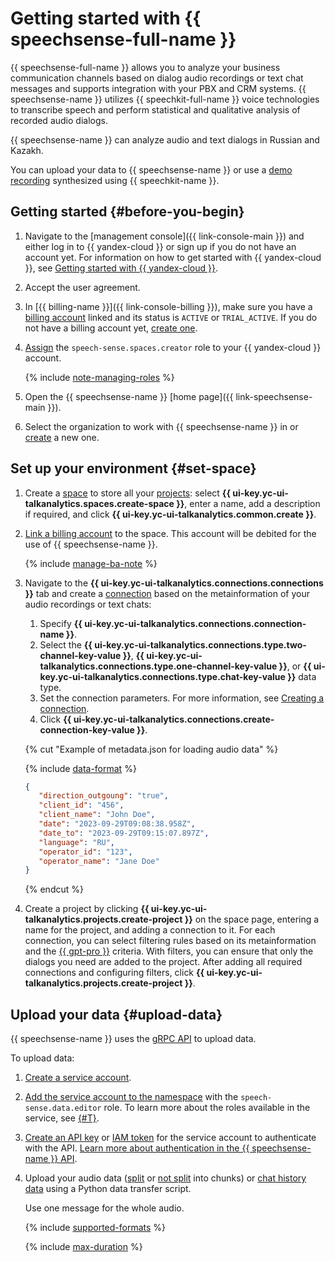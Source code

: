 # Getting started with {{ speechsense-full-name }}

{{ speechsense-full-name }} allows you to analyze your business communication channels based on dialog audio recordings or text chat messages and supports integration with your PBX and CRM systems. {{ speechsense-name }} utilizes {{ speechkit-full-name }} voice technologies to transcribe speech and perform statistical and qualitative analysis of recorded audio dialogs.

{{ speechsense-name }} can analyze audio and text dialogs in Russian and Kazakh.

You can upload your data to {{ speechsense-name }} or use a [demo recording](https://storage.yandexcloud.net/doc-files/speechsense-demo-dialog.wav) synthesized using {{ speechkit-name }}.

## Getting started {#before-you-begin}

1. Navigate to the [management console]({{ link-console-main }}) and either log in to {{ yandex-cloud }} or sign up if you do not have an account yet. For information on how to get started with {{ yandex-cloud }}, see [Getting started with {{ yandex-cloud }}](../getting-started/).
1. Accept the user agreement.
1. In [{{ billing-name }}]({{ link-console-billing }}), make sure you have a [billing account](../billing/concepts/billing-account.md) linked and its status is `ACTIVE` or `TRIAL_ACTIVE`. If you do not have a billing account yet, [create one](../billing/quickstart/index.md#create_billing_account).
1. [Assign](../iam/operations/roles/grant.md) the `speech-sense.spaces.creator` role to your {{ yandex-cloud }} account.

    {% include [note-managing-roles](../_includes/mdb/note-managing-roles.md) %}

1. Open the {{ speechsense-name }} [home page]({{ link-speechsense-main }}).
1. Select the organization to work with {{ speechsense-name }} in or [create](../organization/operations/enable-org.md) a new one.

## Set up your environment {#set-space}

1. Create a [space](concepts/resources-hierarchy.md#space) to store all your [projects](concepts/resources-hierarchy.md#project): select **{{ ui-key.yc-ui-talkanalytics.spaces.create-space }}**, enter a name, add a description if required, and click **{{ ui-key.yc-ui-talkanalytics.common.create }}**.
1. [Link a billing account](operations/space/link-ba.md) to the space. This account will be debited for the use of {{ speechsense-name }}.

   {% include [manage-ba-note](../_includes/speechsense/manage-ba-note.md) %}

1. Navigate to the **{{ ui-key.yc-ui-talkanalytics.connections.connections }}** tab and create a [connection](concepts/resources-hierarchy.md#connection) based on the metainformation of your audio recordings or text chats:

   1. Specify **{{ ui-key.yc-ui-talkanalytics.connections.connection-name }}**.
   1. Select the **{{ ui-key.yc-ui-talkanalytics.connections.type.two-channel-key-value }}**, **{{ ui-key.yc-ui-talkanalytics.connections.type.one-channel-key-value }}**, or **{{ ui-key.yc-ui-talkanalytics.connections.type.chat-key-value }}** data type.
   1. Set the connection parameters. For more information, see [Creating a connection](operations/connection/create.md).
   1. Click **{{ ui-key.yc-ui-talkanalytics.connections.create-connection-key-value }}**.

   {% cut "Example of metadata.json for loading audio data" %}

   {% include [data-format](../_includes/speechsense/data/data-format.md) %}

   ```json
   {
      "direction_outgoung": "true",
      "client_id": "456",
      "client_name": "John Doe",
      "date": "2023-09-29T09:08:38.958Z",
      "date_to": "2023-09-29T09:15:07.897Z",
      "language": "RU",
      "operator_id": "123",
      "operator_name": "Jane Doe"
   }
   ```

   {% endcut %}

1. Create a project by clicking **{{ ui-key.yc-ui-talkanalytics.projects.create-project }}** on the space page, entering a name for the project, and adding a connection to it. For each connection, you can select filtering rules based on its metainformation and the [{{ gpt-pro }}](../ai-studio/concepts/generation/index.md) criteria. With filters, you can ensure that only the dialogs you need are added to the project. After adding all required connections and configuring filters, click **{{ ui-key.yc-ui-talkanalytics.projects.create-project }}**.

## Upload your data {#upload-data}

{{ speechsense-name }} uses the [gRPC API](api-ref/grpc/index.md) to upload data.

To upload data:

1. [Create a service account](../iam/operations/sa/create.md).
1. [Add the service account to the namespace](operations/space/add-user-to-space.md) with the `speech-sense.data.editor` role. To learn more about the roles available in the service, see [{#T}](security/index.md).
1. [Create an API key](../iam/operations/authentication/manage-api-keys.md#create-api-key) or [IAM token](../iam/operations/iam-token/create-for-sa.md) for the service account to authenticate with the API. [Learn more about authentication in the {{ speechsense-name }} API](api-ref/authentication.md).
1. Upload your audio data ([split](operations/data/upload-data-split.md) or [not split](operations/data/upload-data.md) into chunks) or [chat history data](operations/data/upload-chat-text.md) using a Python data transfer script.

    Use one message for the whole audio.

    {% include [supported-formats](../_includes/speechsense/formats.md) %}

    {% include [max-duration](../_includes/speechsense/data/max-duration.md) %}
